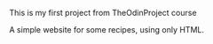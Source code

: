 This is my first project from TheOdinProject course

A simple website for some recipes, using only HTML.